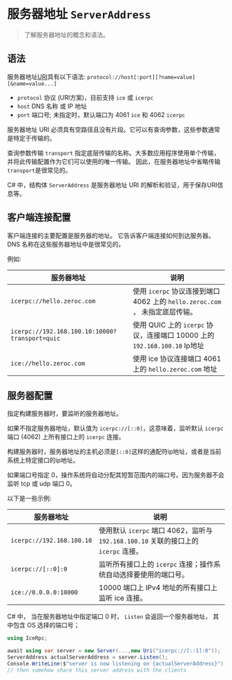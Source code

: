 # 服务器地址 `ServerAddress`

> 了解服务器地址的概念和语法。

## 语法

服务器地址[URI]具有以下语法: `protocol://host[:port][?name=value][&name=value...]`

- `protocol` 协议 (URI方案)，目前支持 `ice` 或 `icerpc`
- `host` DNS 名称 或 IP 地址
- `port` 端口号; 未指定时，默认端口为 4061 `ice` 和 4062 `icerpc`

服务器地址 URI 必须具有空路径且没有片段。它可以有查询参数，这些参数通常是特定于传输的。

查询参数传输 `transport` 指定底层传输的名称。大多数应用程序使用单个传输，并将此传输配置作为它们可以使用的唯一传输。 因此，在服务器地址中省略传输`transport`是很常见的。

C# 中，结构体 `ServerAddress` 是服务器地址 URI 的解析和验证，用于保存URI信息等。

## 客户端连接配置

客户端连接的主要配置是服务器的地址。 它告诉客户端连接如何到达服务器。DNS 名称在这些服务器地址中是很常见的。

例如:

| 服务器地址                      | 说明                                                                                                         |
| ------------------------------------|-----------------------------------------------------------------------------------------------------------------|
| `icerpc://hello.zeroc.com`          | 使用 `icerpc` 协议连接到端口 4062 上的 `hello.zeroc.com` ， 未指定底层传输。 |
| `icerpc://192.168.100.10:10000?transport=quic` | 使用 QUIC 上的 `icerpc` 协议，连接端口 10000 上的 `192.168.100.10` Ip地址                    |
| `ice://hello.zeroc.com`             |  使用 ice 协议连接端口 4061 上的 `hello.zeroc.com` 地址 |

## 服务器配置

指定构建服务器时，要监听的服务器地址。

如果不指定服务器地址，默认值为 `icerpc://[::0]`，这意味着，监听默认 `icerpc` 端口 (4062) 上所有接口上的 `icerpc` 连接。  

构建服务器时，服务器地址的主机必须是`[::0]`这样的通配符ip地址，或者是当前系统上特定接口的ip地址。

如果端口号指定 0，操作系统将自动分配其短暂范围内的端口号。因为服务器不会监听 tcp 或 udp 端口 0。

以下是一些示例:

| 服务器地址            | 说明                                                                                                         |
| --------------------------|-----------------------------------------------------------------------------------------------------------------|
| `icerpc://192.168.100.10` | 使用默认 `icerpc` 端口 4062，监听与 `192.168.100.10` 关联的接口上的 `icerpc` 连接。 |
| `icerpc://[::0]:0`        | 监听所有接口上的 `icerpc` 连接；操作系统自动选择要使用的端口号。                         |
| `ice://0.0.0.0:10000`     | 10000 端口上 IPv4 地址的所有接口上监听 ice 连接。        |

C# 中， 当在服务器地址中指定端口 0 时， `Listen` 会返回一个服务器地址， 其中包含 OS 选择的端口号；

```csharp
using IceRpc;

await using var server = new Server(...,new Uri("icerpc://[::1]:0"));
ServerAddress actualServerAddress = server.Listen();
Console.WriteLine($"server is now listening on {actualServerAddress}"); // shows actual port
// then somehow share this server address with the clients

```

[Listen]: csharp:IceRpc.Server#IceRpc_Server_Listen
[ServerAddress]: csharp:IceRpc.ServerAddress
[URI]: https://baike.baidu.com/item/URI/2901761

